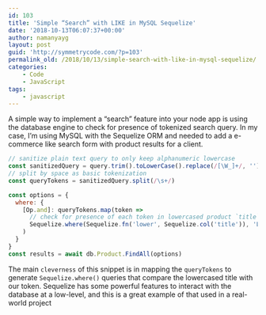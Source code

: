 ```yaml
---
id: 103
title: 'Simple “Search” with LIKE in MySQL Sequelize'
date: '2018-10-13T06:07:37+00:00'
author: namanyayg
layout: post
guid: 'http://symmetrycode.com/?p=103'
permalink_old: /2018/10/13/simple-search-with-like-in-mysql-sequelize/
categories:
    - Code
    - JavaScript
tags:
    - javascript
---
```


A simple way to implement a “search” feature into your node app is using the database engine to check for presence of tokenized search query. In my case, I’m using MySQL with the Sequelize ORM and needed to add a e-commerce like search form with product results for a client.

```js
// sanitize plain text query to only keep alphanumeric lowercase
const sanitizedQuery = query.trim().toLowerCase().replace(/[\W_]+/, '')
// split by space as basic tokenization
const queryTokens = sanitizedQuery.split(/\s+/)

const options = {
  where: {
    [Op.and]: queryTokens.map(token =>
      // check for presence of each token in lowercased product `title`
      Sequelize.where(Sequelize.fn('lower', Sequelize.col('title')), 'LIKE', `%${token}%`)
    )
  }
}
const results = await db.Product.FindAll(options)
```

The main `cleverness` of this snippet is in mapping the `queryTokens` to generate `Sequelize.where()` queries that compare the lowercased title with our token. Sequelize has some powerful features to interact with the database at a low-level, and this is a great example of that used in a real-world project